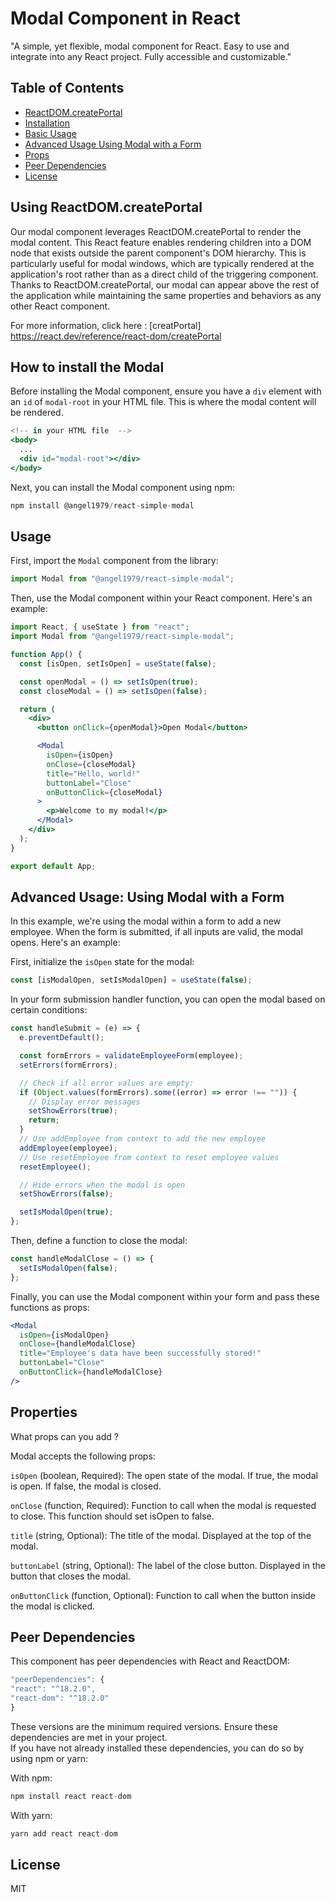# Modal Component in React

"A simple, yet flexible, modal component for React. Easy to use and integrate into any React project. Fully accessible and customizable."

## Table of Contents

- [ReactDOM.createPortal](#using-reactDOM.createportal)
- [Installation](#installation)
- [Basic Usage](#usage)
- [Advanced Usage Using Modal with a Form](#advanced-usage-using-modal-with-a-form)
- [Props](#properties)
- [Peer Dependencies](#peer-dependencies)
- [License](#license)

## Using ReactDOM.createPortal

Our modal component leverages ReactDOM.createPortal to render the modal content. This React feature enables rendering children into a DOM node that exists outside the parent component's DOM hierarchy. This is particularly useful for modal windows, which are typically rendered at the application's root rather than as a direct child of the triggering component. Thanks to ReactDOM.createPortal, our modal can appear above the rest of the application while maintaining the same properties and behaviors as any other React component.

For more information, click here : [creatPortal] https://react.dev/reference/react-dom/createPortal

## How to install the Modal

Before installing the Modal component, ensure you have a `div` element with an `id` of `modal-root` in your HTML file. This is where the modal content will be rendered.

```jsx
<!-- in your HTML file  -->
<body>
  ...
  <div id="modal-root"></div>
</body>
```

Next, you can install the Modal component using npm:

```jsx
npm install @angel1979/react-simple-modal
```

## Usage

First, import the `Modal` component from the library:

```jsx
import Modal from "@angel1979/react-simple-modal";
```

Then, use the Modal component within your React component. Here's an example:

```jsx
import React, { useState } from "react";
import Modal from "@angel1979/react-simple-modal";

function App() {
  const [isOpen, setIsOpen] = useState(false);

  const openModal = () => setIsOpen(true);
  const closeModal = () => setIsOpen(false);

  return (
    <div>
      <button onClick={openModal}>Open Modal</button>

      <Modal
        isOpen={isOpen}
        onClose={closeModal}
        title="Hello, world!"
        buttonLabel="Close"
        onButtonClick={closeModal}
      >
        <p>Welcome to my modal!</p>
      </Modal>
    </div>
  );
}

export default App;
```

## Advanced Usage: Using Modal with a Form

In this example, we're using the modal within a form to add a new employee. When the form is submitted, if all inputs are valid, the modal opens.
Here's an example:

First, initialize the `isOpen` state for the modal:

```jsx
const [isModalOpen, setIsModalOpen] = useState(false);
```

In your form submission handler function, you can open the modal based on certain conditions:

```jsx
const handleSubmit = (e) => {
  e.preventDefault();

  const formErrors = validateEmployeeForm(employee);
  setErrors(formErrors);

  // Check if all error values are empty:
  if (Object.values(formErrors).some((error) => error !== "")) {
    // Display error messages
    setShowErrors(true);
    return;
  }
  // Use addEmployee from context to add the new employee
  addEmployee(employee);
  // Use resetEmployee from context to reset employee values
  resetEmployee();

  // Hide errors when the modal is open
  setShowErrors(false);

  setIsModalOpen(true);
};
```

Then, define a function to close the modal:

```jsx
const handleModalClose = () => {
  setIsModalOpen(false);
};
```

Finally, you can use the Modal component within your form and pass these functions as props:

```jsx
<Modal
  isOpen={isModalOpen}
  onClose={handleModalClose}
  title="Employee's data have been successfully stored!"
  buttonLabel="Close"
  onButtonClick={handleModalClose}
/>
```

## Properties

What props can you add ?

Modal accepts the following props:

`isOpen` (boolean, Required): The open state of the modal. If true, the modal is open. If false, the modal is closed.

`onClose` (function, Required): Function to call when the modal is requested to close. This function should set isOpen to false.

`title` (string, Optional): The title of the modal. Displayed at the top of the modal.

`buttonLabel` (string, Optional): The label of the close button. Displayed in the button that closes the modal.

`onButtonClick` (function, Optional): Function to call when the button inside the modal is clicked.

## Peer Dependencies

This component has peer dependencies with React and ReactDOM:

```jsx
"peerDependencies": {
"react": "^18.2.0",
"react-dom": "^18.2.0"
}
```

These versions are the minimum required versions.
Ensure these dependencies are met in your project.  
If you have not already installed these dependencies, you can do so by using npm or yarn:

With npm:

```jsx
npm install react react-dom
```

With yarn:

```jsx
yarn add react react-dom

```

## License

MIT
